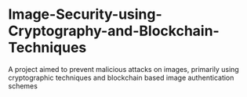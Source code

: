 # Image-Security-using-Cryptography-and-Blockchain-Techniques
A project aimed to prevent malicious attacks on images, primarily using cryptographic techniques and blockchain based image authentication schemes
